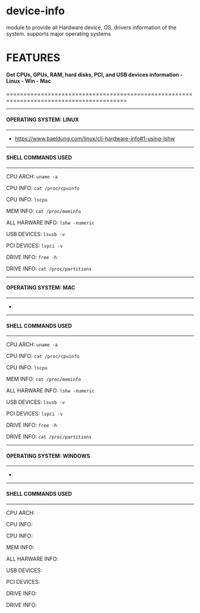 # device-info
module to provide all Hardware device, OS, drivers information of the system. supports major operating systems


# FEATURES

#### Get CPUs, GPUs, RAM, hard disks, PCI, and USB devices information - Linux - Win - Mac
=========================================================================================

-------------------------------------------------------------
#### OPERATING SYSTEM: LINUX
-------------------------------------------------------------
- https://www.baeldung.com/linux/cli-hardware-info#1-using-lshw
-------------------------------------------------------------
#### SHELL COMMANDS USED
-------------------------------------------------------------

CPU ARCH: `uname -a`

CPU INFO: `cat /proc/cpuinfo`

CPU INFO: `lscpu`

MEM INFO: `cat /proc/meminfo`

ALL HARWARE INFO: `lshw -numeric`

USB DEVICES: `lsusb -v`

PCI DEVICES: `lspci -v`

DRIVE INFO: `free -h`

DRIVE INFO: `cat /proc/partitions`



-------------------------------------------------------------
#### OPERATING SYSTEM: MAC
-------------------------------------------------------------
- 
-------------------------------------------------------------
#### SHELL COMMANDS USED
-------------------------------------------------------------

CPU ARCH: `uname -a`

CPU INFO: `cat /proc/cpuinfo`

CPU INFO: `lscpu`

MEM INFO: `cat /proc/meminfo`

ALL HARWARE INFO: `lshw -numeric`

USB DEVICES: `lsusb -v`

PCI DEVICES: `lspci -v`

DRIVE INFO: `free -h`

DRIVE INFO: `cat /proc/partitions`



-------------------------------------------------------------
#### OPERATING SYSTEM: WINDOWS
-------------------------------------------------------------
- 
-------------------------------------------------------------
#### SHELL COMMANDS USED
-------------------------------------------------------------

CPU ARCH: 

CPU INFO: 

CPU INFO: 

MEM INFO: 

ALL HARWARE INFO: 

USB DEVICES: 

PCI DEVICES: 

DRIVE INFO: 

DRIVE INFO: 


